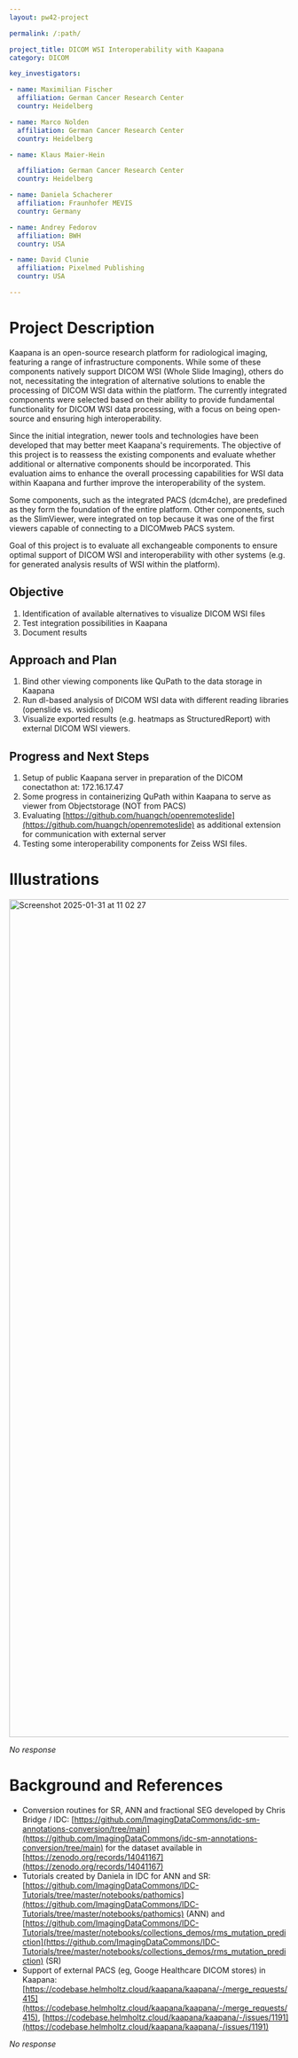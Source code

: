 ```yaml
---
layout: pw42-project

permalink: /:path/

project_title: DICOM WSI Interoperability with Kaapana
category: DICOM

key_investigators:

- name: Maximilian Fischer
  affiliation: German Cancer Research Center
  country: Heidelberg

- name: Marco Nolden
  affiliation: German Cancer Research Center
  country: Heidelberg

- name: Klaus Maier-Hein

  affiliation: German Cancer Research Center
  country: Heidelberg

- name: Daniela Schacherer
  affiliation: Fraunhofer MEVIS
  country: Germany

- name: Andrey Fedorov
  affiliation: BWH
  country: USA

- name: David Clunie
  affiliation: Pixelmed Publishing
  country: USA

---
```


# Project Description

<!-- Add a short paragraph describing the project. -->


Kaapana is an open-source research platform for radiological imaging, featuring a range of infrastructure components. While some of these components natively support DICOM WSI (Whole Slide Imaging), others do not, necessitating the integration of alternative solutions to enable the processing of DICOM WSI data within the platform. The currently integrated components were selected based on their ability to provide fundamental functionality for DICOM WSI data processing, with a focus on being open-source and ensuring high interoperability.

Since the initial integration, newer tools and technologies have been developed that may better meet Kaapana's requirements. The objective of this project is to reassess the existing components and evaluate whether additional or alternative components should be incorporated. This evaluation aims to enhance the overall processing capabilities for WSI data within Kaapana and further improve the interoperability of the system.

Some components, such as the integrated PACS (dcm4che), are predefined as they form the foundation of the entire platform. Other components, such as the SlimViewer, were integrated on top because it was one of the first viewers capable of connecting to a DICOMweb PACS system.

Goal of this project is to evaluate all exchangeable components to ensure optimal support of DICOM WSI and interoperability with other systems (e.g. for generated analysis results of WSI within the platform).



## Objective

<!-- Describe here WHAT you would like to achieve (what you will have as end result). -->


1. Identification of available alternatives to visualize DICOM WSI files
2. Test integration possibilities in Kaapana
3. Document results




## Approach and Plan

<!-- Describe here HOW you would like to achieve the objectives stated above. -->


1. Bind other viewing components like QuPath to the data storage in Kaapana
2. Run dl-based analysis of DICOM WSI data with different reading libraries (openslide vs. wsidicom)
3. Visualize exported results (e.g. heatmaps as StructuredReport) with external DICOM WSI viewers.



## Progress and Next Steps



1. Setup of public Kaapana server in preparation of the DICOM conectathon at: 172.16.17.47
2. Some progress in containerizing QuPath within Kaapana to serve as viewer from Objectstorage (NOT from PACS)
3. Evaluating [https://github.com/huangch/openremoteslide](https://github.com/huangch/openremoteslide) as additional extension for communication with external server
4. Testing some interoperability components for Zeiss WSI files.




# Illustrations

<img width="1512" alt="Screenshot 2025-01-31 at 11 02 27" src="https://github.com/user-attachments/assets/43a43144-2570-46a9-87c4-2dc2489d084a" />



_No response_



# Background and References

* Conversion routines for SR, ANN and fractional SEG developed by Chris Bridge / IDC: [https://github.com/ImagingDataCommons/idc-sm-annotations-conversion/tree/main](https://github.com/ImagingDataCommons/idc-sm-annotations-conversion/tree/main) for the dataset available in [https://zenodo.org/records/14041167](https://zenodo.org/records/14041167)
* Tutorials created by Daniela in IDC for ANN and SR: [https://github.com/ImagingDataCommons/IDC-Tutorials/tree/master/notebooks/pathomics](https://github.com/ImagingDataCommons/IDC-Tutorials/tree/master/notebooks/pathomics) (ANN) and [https://github.com/ImagingDataCommons/IDC-Tutorials/tree/master/notebooks/collections_demos/rms_mutation_prediction](https://github.com/ImagingDataCommons/IDC-Tutorials/tree/master/notebooks/collections_demos/rms_mutation_prediction) (SR)
* Support of external PACS (eg, Googe Healthcare DICOM stores) in Kaapana: [https://codebase.helmholtz.cloud/kaapana/kaapana/-/merge_requests/415](https://codebase.helmholtz.cloud/kaapana/kaapana/-/merge_requests/415), [https://codebase.helmholtz.cloud/kaapana/kaapana/-/issues/1191](https://codebase.helmholtz.cloud/kaapana/kaapana/-/issues/1191)
<!-- If you developed any software, include link to the source code repository.
     If possible, also add links to sample data, and to any relevant publications. -->


_No response_
